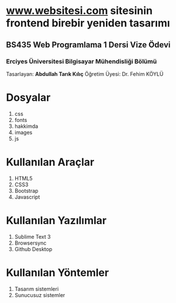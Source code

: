 # www.websitesi.com sitesinin frontend birebir yeniden tasarımı 
## BS435 Web Programlama 1 Dersi Vize Ödevi
### Erciyes Üniversitesi Bilgisayar Mühendisliği Bölümü  

Tasarlayan: **Abdullah Tarık Kılıç**
Öğretim Üyesi: Dr. Fehim KÖYLÜ


# Dosyalar

1. css
2. fonts
3. hakkimda
4. images
5. js
 

# Kullanılan Araçlar

 1. HTML5
 2. CSS3
 3. Bootstrap
 4. Javascript


# Kullanılan Yazılımlar

 1. Sublime Text 3
 2. Browsersync
 3. Github Desktop

# Kullanılan Yöntemler

 1. Tasarım sistemleri
 2. Sunucusuz sistemler

